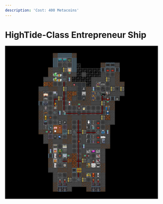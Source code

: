 ```yaml
---
description: 'Cost: 400 Metacoins'
---
```


# HighTide-Class Entrepreneur Ship

![](<../../.gitbook/assets/image (33).png>)

